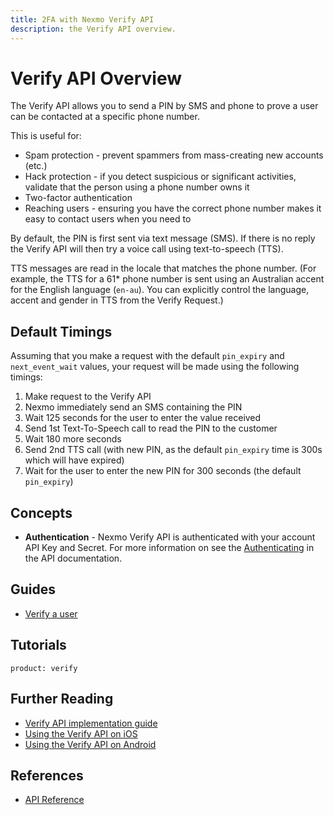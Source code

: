 ```yaml
---
title: 2FA with Nexmo Verify API
description: the Verify API overview.
---
```


# Verify API Overview

The Verify API allows you to send a PIN by SMS and phone to prove a user can be contacted at a specific phone number.

This is useful for:

* Spam protection - prevent spammers from mass-creating new accounts (etc.)
* Hack protection - if you detect suspicious or significant activities, validate that the person using a phone number owns it
* Two-factor authentication
* Reaching users - ensuring you have the correct phone number makes it easy to contact users when you need to

By default, the PIN is first sent via text message (SMS). If there is no reply the Verify API will then try a voice call using text-to-speech (TTS).

TTS messages are read in the locale that matches the phone number. (For example, the TTS for a 61* phone number is sent using an Australian accent for the English language (`en-au`). You can explicitly control the language, accent and gender in TTS from the Verify Request.)

## Default Timings

Assuming that you make a request with the default `pin_expiry` and `next_event_wait` values, your request will be made using the following timings:

1. Make request to the Verify API
2. Nexmo immediately send an SMS containing the PIN
3. Wait 125 seconds for the user to enter the value received
4. Send 1st Text-To-Speech call to read the PIN to the customer
5. Wait 180 more seconds
6. Send 2nd TTS call (with new PIN, as the default `pin_expiry` time is 300s which will have expired)
7. Wait for the user to enter the new PIN for 300 seconds (the default `pin_expiry`)

## Concepts

* **Authentication** - Nexmo Verify API is authenticated with your account API Key and Secret. For more information on see the [Authenticating](/api/verify) in the API documentation.

## Guides

* [Verify a user](/verify/guides/verify-a-user)

## Tutorials

```tutorials
product: verify
```


## Further Reading

* [Verify API implementation guide](https://www.nexmo.com/blog/2018/05/10/nexmo-verify-api-implementation-guide-dr/)
* [Using the Verify API on iOS](https://www.nexmo.com/blog/2018/05/10/add-two-factor-authentication-to-swift-ios-apps-dr/)
* [Using the Verify API on Android](https://www.nexmo.com/blog/2018/05/10/add-two-factor-authentication-to-android-apps-with-nexmos-verify-api-dr/)

## References

* [API Reference](/api/verify)

